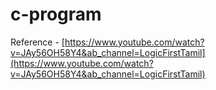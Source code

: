# c-program

Reference - [https://www.youtube.com/watch?v=JAy56OH58Y4&ab_channel=LogicFirstTamil](https://www.youtube.com/watch?v=JAy56OH58Y4&ab_channel=LogicFirstTamil)
